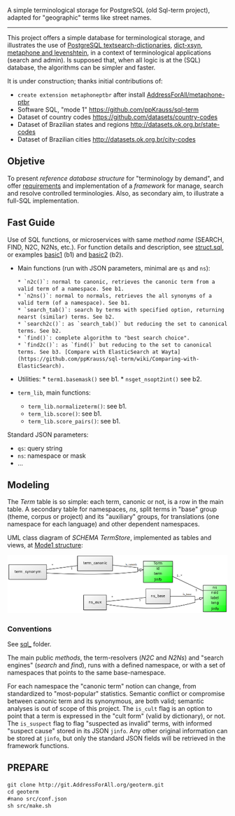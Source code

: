 A simple terminological storage for PostgreSQL (old Sql-term project), adapted for "geographic" terms like street names.

----

This project offers a simple database for terminological storage, and illustrates the use of [PostgreSQL textsearch-dictionaries](http://www.postgresql.org/docs/9.1/static/textsearch-dictionaries.html), [dict-xsyn](http://www.postgresql.org/docs/current/static/dict-xsyn.html), [metaphone and levenshtein](http://www.postgresql.org/docs/current/static/fuzzystrmatch.html), in a context of terminological applications (search and admin).  Is supposed that, when all logic is at the (SQL) database, the algorithms can be simpler and faster.

It is under construction; thanks initial contributions of:
* `create extension metaphoneptbr` after install [AddressForAll/metaphone-ptbr](https://github.com/AddressForAll/metaphone-ptbr)
* Software SQL, "mode 1"  https://github.com/ppKrauss/sql-term
* Dataset of country codes https://github.com/datasets/country-codes
* Dataset of Brazilian states and regions http://datasets.ok.org.br/state-codes 
* Dataset of Brazilian cities http://datasets.ok.org.br/city-codes
 
## Objetive ##

To present *reference database structure* for "terminology by demand", and offer [requirements](https://en.wikipedia.org/wiki/Software_requirements_specification) and implementation of a *framework* for manage, search and resolve controlled terminologies. Also, as secondary aim, to illustrate a full-SQL implementation.

## Fast Guide

Use of SQL functions, or microservices with same *method name* (SEARCH, FIND, N2C, N2Ns, etc.). For function details and description, see [struct.sql](src/sql_mode1/step2_struct.sql), or examples [basic1](https://github.com/ppKrauss/sql-term/blob/master/examples/set-1-SQL/basic1.sql) (b1) and [basic2](https://github.com/ppKrauss/sql-term/blob/master/examples/set-1-SQL/basic2.sql) (b2).


* Main functions (run with JSON parameters, minimal are `qs` and `ns`):

      * `n2c()`: normal to canonic, retrieves the canonic term from a valid term of a namespace. See b1.
      * `n2ns()`: normal to normals, retrieves the all synonyms of a valid term (of a namespace). See b1.
      * `search_tab()`: search by terms with specified option, returning nearst (similar) terms. See b2.
      * `search2c()`: as `search_tab()` but reducing the set to canonical terms. See b2.
      * `find()`: complete algorithm to "best search choice".
      * `find2c()`: as `find()` but reducing to the set to canonical terms. See b3. [Compare with ElasticSearch at Wayta](https://github.com/ppKrauss/sql-term/wiki/Comparing-with-ElasticSearch).
* Utilities:
      * `term1.basemask()` see b1.
      * `nsget_nsopt2int()` see b2.

* `term_lib`, main functions:

    * `term_lib.normalizeterm()`: see b1.
    * `term_lib.score()`: see b1.
    * `term_lib.score_pairs()`: see b1.

Standard JSON parameters:

* `qs`: query string
* `ns`: namespace or mask
* ...

## Modeling ##

The *Term* table is so simple: each term, canonic or not, is a row in the main table. A secondary table for namespaces, *ns*, split terms in "base" group (theme, corpus or project) and  its "auxiliary" groups, for translations (one namespace for each language) and other dependent namespaces.

UML class diagram of *SCHEMA TermStore*, implemented as tables and views, at [Mode1 structure](src/sql_mode1/step2_struct.sql):

![uml class diagram](assets/dia1_umlClass.png)

### Conventions ###
See [sql_](sql) folder.

The  main public *methods*, the term-resolvers (*N2C* and *N2Ns*) and "search engines" (*search* and *find*), runs with a defined  namespace, or with a set of namespaces that points to the same base-namespace.

For each namespace the "canonic term" notion can change, from standardized to "most-popular" statistics. Semantic conflict or compromise between canonic term and its synonymous, are both valid; semantic analyses is out of scope of this project. The `is_cult` flag is an option to point that a term is expressed in the "cult form" (valid by dictionary), or not. The `is_suspect` flag  to flag "suspected as invalid" terms, with informed "suspect cause" stored in its JSON `jinfo`. Any other original information can be stored at `jinfo`, but only the standard JSON fields will be retrieved in the framework functions.

## PREPARE ##
```
git clone http://git.AddressForAll.org/geoterm.git
cd geoterm
#nano src/conf.json
sh src/make.sh
```
